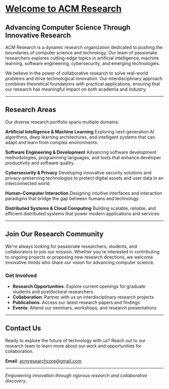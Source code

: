 # [Welcome to ACM Research](https://djsacm-research.github.io/)

## Advancing Computer Science Through Innovative Research

ACM Research is a dynamic research organization dedicated to pushing the boundaries of computer science and technology. Our team of passionate researchers explores cutting-edge topics in artificial intelligence, machine learning, software engineering, cybersecurity, and emerging technologies.

We believe in the power of collaborative research to solve real-world problems and drive technological innovation. Our interdisciplinary approach combines theoretical foundations with practical applications, ensuring that our research has meaningful impact on both academia and industry.

---

## Research Areas

Our diverse research portfolio spans multiple domains:

**Artificial Intelligence & Machine Learning**
Exploring next-generation AI algorithms, deep learning architectures, and intelligent systems that can adapt and learn from complex environments.

**Software Engineering & Development**
Advancing software development methodologies, programming languages, and tools that enhance developer productivity and software quality.

**Cybersecurity & Privacy**
Developing innovative security solutions and privacy-preserving technologies to protect digital assets and user data in an interconnected world.

**Human-Computer Interaction**
Designing intuitive interfaces and interaction paradigms that bridge the gap between humans and technology.

**Distributed Systems & Cloud Computing**
Building scalable, reliable, and efficient distributed systems that power modern applications and services.

---

## Join Our Research Community

We're always looking for passionate researchers, students, and collaborators to join our mission. Whether you're interested in contributing to ongoing projects or proposing new research directions, we welcome innovative minds who share our vision for advancing computer science.

### Get Involved

- **Research Opportunities**: Explore current openings for graduate students and postdoctoral researchers
- **Collaboration**: Partner with us on interdisciplinary research projects
- **Publications**: Access our latest research papers and findings
- **Events**: Attend our seminars, workshops, and research presentations

---

## Contact Us

Ready to explore the future of technology with us? Reach out to our research team to learn more about our work and opportunities for collaboration.

**Email**: acmresearchcore@gmail.com  

---

*Empowering innovation through rigorous research and collaborative discovery.*